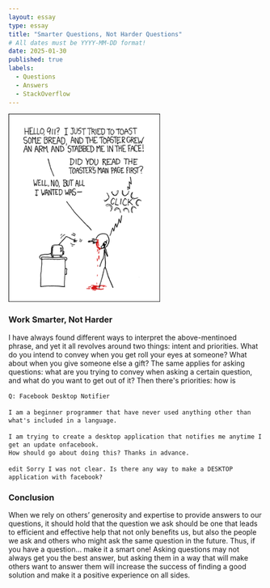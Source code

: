 ```yaml
---
layout: essay
type: essay
title: "Smarter Questions, Not Harder Questions"
# All dates must be YYYY-MM-DD format!
date: 2025-01-30
published: true
labels:
  - Questions
  - Answers
  - StackOverflow
---
```


<img width="300px" class="rounded float-start pe-4" src="../img/smart-questions/rtfm.png">

### Work Smarter, Not Harder

I have always found different ways to interpret the above-mentinoed phrase, and yet it all revolves around two things: intent and priorities. What do you intend to convey when you get roll your eyes at someone? What about when you give someone else a gift? The same applies for asking questions: what are you trying to convey when asking a certain question, and what do you want to get out of it? Then there's priorities: how is 

```
Q: Facebook Desktop Notifier

I am a beginner programmer that have never used anything other than what's included in a language.

I am trying to create a desktop application that notifies me anytime I get an update onfacebook. 
How should go about doing this? Thanks in advance.

edit Sorry I was not clear. Is there any way to make a DESKTOP application with facebook?
```

### Conclusion

When we rely on others’ generosity and expertise to provide answers to our questions, it should hold that the question we ask should be one that leads to efficient and effective help that not only benefits us, but also the people we ask and others who might ask the same question in the future. Thus, if you have a question… make it a smart one! Asking questions may not always get you the best answer, but asking them in a way that will make others want to answer them will increase the success of finding a good solution and make it a positive experience on all sides.
